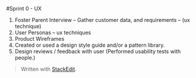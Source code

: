 #Sprint 0 - UX
1.	Foster Parent Interview – Gather customer data, and requirements – (ux technique)
2.	User Personas – ux techniques
3.	Product Wireframes
4.	Created or used a design style guide and/or a pattern library. 
5.	Design reviews / feedback with user (Performed usability tests with people.)

> Written with [StackEdit](https://stackedit.io/).
